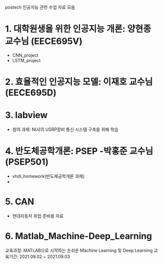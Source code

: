 postech 인공지능 관련 수업 자료 모음
# 1. 대학원생을 위한 인공지능 개론: 양현종 교수님 (EECE695V)
- CNN_project
- LSTM_project

# 2. 효율적인 인공지능 모델: 이재호 교수님 (EECE695D)

# 3. labview
- 참여 과제: NI사의 USRP장비 통신 시스템 구축을 위해 학습

# 4. 반도체공학개론: PSEP -박홍준 교수님 (PSEP501)
- vhdl_homework(반도체공학개론 과제)
-

# 5. CAN
- 현대자동차 취업 준비용 자료

# 6. Matlab_Machine-Deep_Learning
교육과정: MATLAB으로 시작하는 손쉬운 Machine Learning 및 Deep Learning
교육기간: 2021.09.02 ~ 2021.09.03

